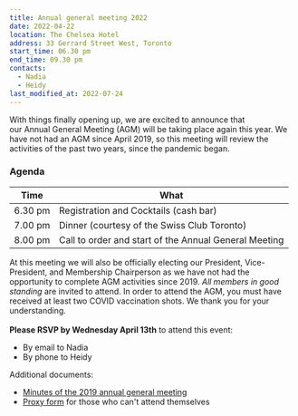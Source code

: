 ```yaml
---
title: Annual general meeting 2022
date: 2022-04-22
location: The Chelsea Hotel
address: 33 Gerrard Street West, Toronto
start_time: 06.30 pm
end_time: 09.30 pm
contacts:
  - Nadia
  - Heidy
last_modified_at: 2022-07-24
---
```

With things finally opening up, we are excited to announce that our Annual General Meeting (AGM) will be taking place again this year. We have not had an AGM since April 2019, so this meeting will review the activities of the past two years, since the pandemic began.

### Agenda

| Time    | What                                                  |
| ------- | ----------------------------------------------------- |
| 6.30 pm | Registration and Cocktails (cash bar)                 |
| 7.00 pm | Dinner (courtesy of the Swiss Club Toronto)           |
| 8.00 pm | Call to order and start of the Annual General Meeting |

At this meeting we will also be officially electing our President, Vice-President, and Membership Chairperson as we have not had the opportunity to complete AGM activities since 2019. *All members in good standing* are invited to attend. In order to attend the AGM, you must have received at least two COVID vaccination shots. We thank you for your understanding.\
\
**Please RSVP by Wednesday April 13th** to attend this event:

* By email to Nadia
* By phone to Heidy

Additional documents:

* [Minutes of the 2019 annual general meeting](/assets/pdf/2022-04-22-agm-2019-minutes.pdf)
* [Proxy form](/assets/pdf/2022-04-22-agm-proxy.pdf) for those who can't attend themselves